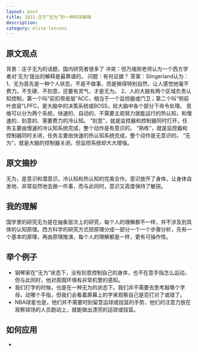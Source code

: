 ```yaml
---
layout: post
title: 1021 庄子“无为”的一种科学解释
description: 
category: elite-lessons
---
```


## 原文观点
背景：庄子无为的话题，国内研究者很多了
冲突：但万维刚老师认为一个西方学者对‘无为’提出的解释是最靠谱的。
问题：有何证据？
答案：Slingerland认为：1、无为首先是一种个人状态，不是不做事，而是做得特别自然，让人感觉他毫不费力。不生硬、不刻意，还要有灵气，才是无为。
    2、人的大脑有两个区域负责认知控制，第一个叫“前扣带皮层”ACC，相当于一个监控器或门卫；第二个叫“侧前叶皮层”LPFC，是大脑中的决策系统或BOSS，给大脑中各个部分下命令处理。
    思维可以分为两个系统，快速的、自动的、不需要主观努力就能运行的热认知，和慢速的、刻意的、需要费力的冷认知。
    “刻意”，就是监控器和控制器同时打开，任务主要由慢速的冷认知系统完成，整个动作是有意识的。
    “熟练”，就是监控器和控制器同时关闭，任务主要由快速的热认知系统完成，整个动作是无意识的。
    “无为”，就是大脑的控制器关闭，但监控系统却大大增强。

## 原文摘抄
无为，是意识和潜意识，冷认知和热认知的完美合作。意识放开了身体，让身体自发地、非常自然地去做一件事，而与此同时，意识又高度保持了敏锐。

## 我的理解
国学里的研究无为是在抽象层次上的研究，每个人的理解都不一样，并不涉及到具体的认知原理。西方科学的研究方式把原理分成一部分一个一个步骤分析，先有一个基本的原理，再由原理推演，每个人的理解都是一样，更有可操作性。

## 举个例子
- 钢琴家在“无为”状态下，没有刻意控制自己的身体，也不在意手指怎么运动，但与此同时，他对周围环境有非常机警的感知。
- 我们打字的时候，也是在一种无为的状态下。我们并不需要去思考敲哪个字母，动哪个手指，但我们会看着屏幕上的字来观察自己是否打对了或错了。
- NBA球星也是，他们并不需要时刻留意运球或投篮的手势，他们的注意力放在观察球场的人员跑动上，就能做出漂亮的运球或投篮。

## 如何应用
- 